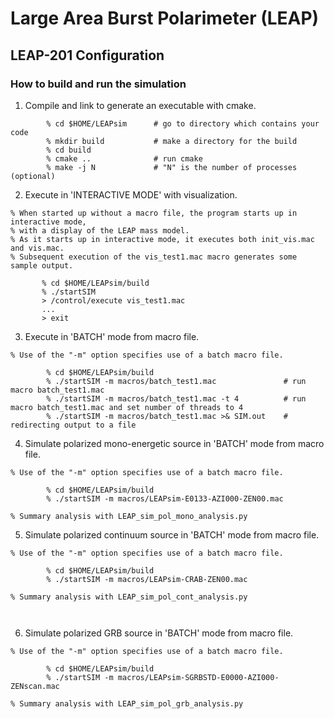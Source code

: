 # Large Area Burst Polarimeter (LEAP)
## LEAP-201 Configuration

### How to build and run the simulation
1. Compile and link to generate an executable with cmake.

```
        % cd $HOME/LEAPsim      # go to directory which contains your code
        % mkdir build     		# make a directory for the build
        % cd build
        % cmake ..				# run cmake
        % make -j N             # "N" is the number of processes (optional)
```


2. Execute in 'INTERACTIVE MODE' with visualization.

``` 
% When started up without a macro file, the program starts up in interactive mode, 
% with a display of the LEAP mass model.
% As it starts up in interactive mode, it executes both init_vis.mac and vis.mac. 
% Subsequent execution of the vis_test1.mac macro generates some sample output.

       % cd $HOME/LEAPsim/build
       % ./startSIM
       > /control/execute vis_test1.mac 
       ...
       > exit
```

3. Execute in 'BATCH' mode from macro file.

```
% Use of the "-m" option specifies use of a batch macro file.

        % cd $HOME/LEAPsim/build
        % ./startSIM -m macros/batch_test1.mac               # run macro batch_test1.mac
        % ./startSIM -m macros/batch_test1.mac -t 4          # run macro batch_test1.mac and set number of threads to 4
        % ./startSIM -m macros/batch_test1.mac >& SIM.out    # redirecting output to a file
```


4. Simulate polarized mono-energetic source in 'BATCH' mode from macro file.

```
% Use of the "-m" option specifies use of a batch macro file.

        % cd $HOME/LEAPsim/build
        % ./startSIM -m macros/LEAPsim-E0133-AZI000-ZEN00.mac
        
% Summary analysis with LEAP_sim_pol_mono_analysis.py

```


5. Simulate polarized continuum source in 'BATCH' mode from macro file.

```
% Use of the "-m" option specifies use of a batch macro file.

        % cd $HOME/LEAPsim/build
        % ./startSIM -m macros/LEAPsim-CRAB-ZEN00.mac
        
% Summary analysis with LEAP_sim_pol_cont_analysis.py

       
```


6. Simulate polarized GRB source in 'BATCH' mode from macro file.

```
% Use of the "-m" option specifies use of a batch macro file.

        % cd $HOME/LEAPsim/build
        % ./startSIM -m macros/LEAPsim-SGRBSTD-E0000-AZI000-ZENscan.mac

% Summary analysis with LEAP_sim_pol_grb_analysis.py
      
        
```
